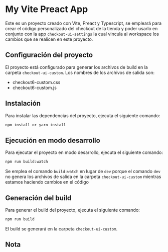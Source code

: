 # My Vite Preact App

Este es un proyecto creado con Vite, Preact y Typescript, se empleará para crear el código personalizado del checkout de la tienda y poder usarlo en conjunto con la app `checkout-ui-settings` la cual vincula al workspace los cambios que se realicen en este proyecto.

## Configuración del proyecto

El proyecto está configurado para generar los archivos de build en la carpeta `checkout-ui-custom`. Los nombres de los archivos de salida son:

- checkout6-custom.css
- checkout6-custom.js

## Instalación

Para instalar las dependencias del proyecto, ejecuta el siguiente comando:

```bash
npm install or yarn install
```

## Ejecución en modo desarrollo

Para ejecutar el proyecto en modo desarrollo, ejecuta el siguiente comando:

```bash
npm run build:watch
```

Se emplea el comando `build:watch` en lugar de `dev` porque el comando `dev` no genera los archivos de salida en la carpeta `checkout-ui-custom` mientras estamos haciendo cambios en el código

## Generación del build

Para generar el build del proyecto, ejecuta el siguiente comando:

```bash
npm run build
```

El build se generará en la carpeta `checkout-ui-custom`.

## Nota
